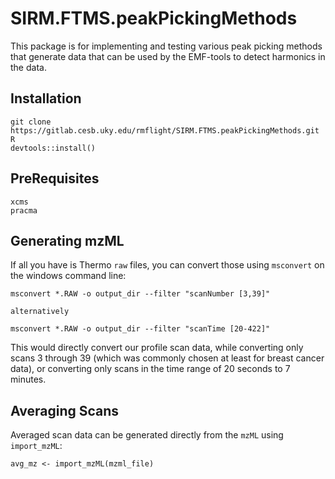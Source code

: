 # SIRM.FTMS.peakPickingMethods

This package is for implementing and testing various peak picking methods
that generate data that can be used by the EMF-tools to detect harmonics in 
the data.

## Installation

```
git clone https://gitlab.cesb.uky.edu/rmflight/SIRM.FTMS.peakPickingMethods.git
R
devtools::install()
```

## PreRequisites

```
xcms
pracma
```

## Generating mzML

If all you have is Thermo `raw` files, you can convert those using `msconvert`
on the windows command line:

```
msconvert *.RAW -o output_dir --filter "scanNumber [3,39]"

alternatively

msconvert *.RAW -o output_dir --filter "scanTime [20-422]"
```

This would directly convert our profile scan data, while converting only scans
3 through 39 (which was commonly chosen at least for breast cancer data), or
converting only scans in the time range of 20 seconds to 7 minutes.

## Averaging Scans

Averaged scan data can be generated directly from the `mzML` using `import_mzML`:

```
avg_mz <- import_mzML(mzml_file)
```

